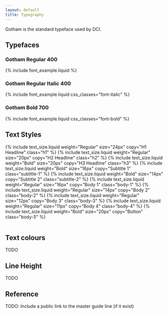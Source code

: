 ```yaml
---
layout: default
title: Typography
---
```


Gotham is the standard typeface used by DCI.

## Typefaces

### Gotham Regular 400

{% include font_example.liquid %}

### Gotham Regular Italic 400

{% include font_example.liquid css_classes="font-italic" %}

### Gotham Bold 700

{% include font_example.liquid css_classes="font-bold" %}

## Text Styles

<div class="design-system dci">
  <table class="text-sizes">
    {% include text_size.liquid weight="Regular"  size="24px" copy="H1 Headline" class="h1"         %}
    {% include text_size.liquid weight="Regular"  size="20px" copy="H2 Headline" class="h2"         %}
    {% include text_size.liquid weight="Bold"     size="20px" copy="H3 Headline" class="h3"         %}
    {% include text_size.liquid weight="Bold"     size="16px" copy="Subtitle 1"  class="subtitle-1" %}
    {% include text_size.liquid weight="Bold"     size="14px" copy="Subtitle 2"  class="subtitle-2" %}
    {% include text_size.liquid weight="Regular"  size="16px" copy="Body 1"      class="body-1"     %}
    {% include text_size.liquid weight="Regular"  size="14px" copy="Body 2"      class="body-2"     %}
    {% include text_size.liquid weight="Regular"  size="12px" copy="Body 3"      class="body-3"     %}
    {% include text_size.liquid weight="Regular"  size="11px" copy="Body 4"      class="body-4"     %}
    {% include text_size.liquid weight="Bold"     size="20px" copy="Button"      class="body-5"     %}
  </table>
</div>

## Text colours

TODO

## Line Height

TODO

## Reference

TODO: Include a public link to the master guide line (if it exist)
